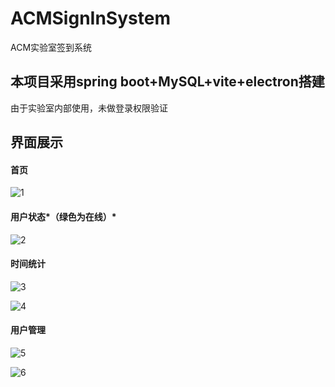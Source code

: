 # ACMSignInSystem

ACM实验室签到系统

## 本项目采用spring boot+MySQL+vite+electron搭建

由于实验室内部使用，未做登录权限验证



## 界面展示

#### 首页

![1](https://raw.githubusercontent.com/Qingqingtuan/TyporaImg/main/img/202210021616904.png)

#### 用户状态*（绿色为在线）*

![2](https://raw.githubusercontent.com/Qingqingtuan/TyporaImg/main/img/202210021618023.png)

#### 时间统计

![3](https://raw.githubusercontent.com/Qingqingtuan/TyporaImg/main/img/202210021619052.png)

![4](https://raw.githubusercontent.com/Qingqingtuan/TyporaImg/main/img/202210021639442.png)

#### 用户管理

![5](https://raw.githubusercontent.com/Qingqingtuan/TyporaImg/main/img/202210021640764.png)

![6](https://raw.githubusercontent.com/Qingqingtuan/TyporaImg/main/img/202210021640838.png)
